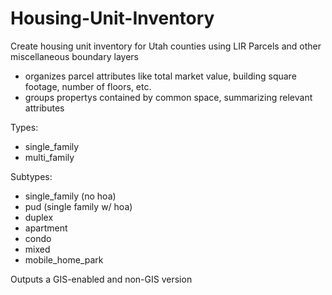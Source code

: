 # Housing-Unit-Inventory
Create housing unit inventory for Utah counties using LIR Parcels and other miscellaneous boundary layers
- organizes parcel attributes like total market value, building square footage, number of floors, etc.
- groups propertys contained by common space, summarizing relevant attributes  

Types:
- single_family
- multi_family

Subtypes:
- single_family (no hoa)
- pud (single family w/ hoa)
- duplex
- apartment
- condo
- mixed
- mobile_home_park

Outputs a GIS-enabled and non-GIS version
